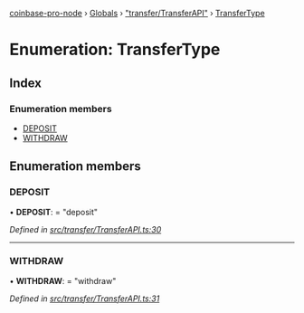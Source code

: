 [coinbase-pro-node](../README.md) › [Globals](../globals.md) › ["transfer/TransferAPI"](../modules/_transfer_transferapi_.md) › [TransferType](_transfer_transferapi_.transfertype.md)

# Enumeration: TransferType

## Index

### Enumeration members

- [DEPOSIT](_transfer_transferapi_.transfertype.md#deposit)
- [WITHDRAW](_transfer_transferapi_.transfertype.md#withdraw)

## Enumeration members

### DEPOSIT

• **DEPOSIT**: = "deposit"

_Defined in [src/transfer/TransferAPI.ts:30](https://github.com/bennyn/coinbase-pro-node/blob/64d8e93/src/transfer/TransferAPI.ts#L30)_

---

### WITHDRAW

• **WITHDRAW**: = "withdraw"

_Defined in [src/transfer/TransferAPI.ts:31](https://github.com/bennyn/coinbase-pro-node/blob/64d8e93/src/transfer/TransferAPI.ts#L31)_
